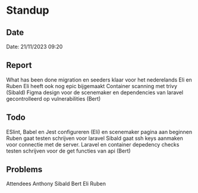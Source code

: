 # Standup
## Date
Date: 21/11/2023 09:20

## Report
What has been done
migration en seeders klaar voor het nederelands Eli en Ruben
Eli heeft ook nog epic bijgemaakt
Container scanning met trivy (Sibald)
Figma design voor de scenemaker en dependencies van laravel gecontrolleerd op vulnerabilities (Bert)

## Todo
ESlint, Babel en Jest configureren (Eli) en scenemaker pagina aan beginnen
Ruben gaat testen schrijven voor laravel
Sibald gaat ssh keys aanmaken voor connectie met de server. Laravel en container depedency checks
testen schrijven voor de get functies van api (Bert)

## Problems
Attendees
Anthony
Sibald
Bert
Eli
Ruben